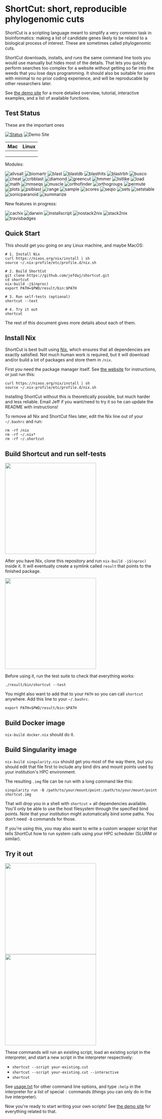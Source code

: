 ShortCut: short, reproducible phylogenomic cuts
===============================================


ShortCut is a scripting language meant to simplify a very common task in
bioinformatics: making a list of candidate genes likely to be related to a
biological process of interest. These are sometimes called phylogenomic cuts.

ShortCut downloads, installs, and runs the same command line tools you would
use manually but hides most of the details. That lets you quickly perform
searches too complex for a website without getting so far into the weeds that
you lose days programming. It should also be suitable for users with minimal to
no prior coding experience, and will be reproducable by other researchers
later.

See [the demo site][1] for a more detailed overview, tutorial, interactive
examples, and a list of available functions.

Test Status
-----------

<!-- [![Build Status](https://travis-matrix-badges.herokuapp.com/repos/jefdaj/shortcut/branches/master)](https://travis-ci.org/jefdaj/shortcut) -->
<!-- ![Build status 2](https://travis-matrix-badges.herokuapp.com/repos/jefdaj/shortcut/branches/master/1) -->

These are the important ones

[![Status](http://img.shields.io/travis/jefdaj/shortcut/master.svg?style=flat&label=master)](https://travis-ci.org/jefdaj/shortcut?label=master%20branch)
![Demo Site](https://img.shields.io/website?label=demo%20site&url=http%3A%2F%2Fshortcut.pmb.berkeley.edu)
<!-- ![Env label](http://badges.herokuapp.com/travis/jefdaj/shortcut?env=BADGE=osx&label=osx&branch=feature-travisbadges) -->

| Mac | Linux |
|---|---|
|  |  |
|  |  |
|  |  |

Modules:

<!-- TODO core branch too for the haskell part -->

![allvsall](https://img.shields.io/travis/jefdaj/shortcut/module-allvsall?label=allvsall)
![biomartr](https://img.shields.io/travis/jefdaj/shortcut/module-biomartr?label=biomartr)
![blast](https://img.shields.io/travis/jefdaj/shortcut/module-blast?label=blast)
![blastdb](https://img.shields.io/travis/jefdaj/shortcut/module-blastdb?label=blastdb)
![blasthits](https://img.shields.io/travis/jefdaj/shortcut/module-blasthits?label=blasthits)
![blastrbh](https://img.shields.io/travis/jefdaj/shortcut/module-blastrbh?label=blastrbh)
![busco](https://img.shields.io/travis/jefdaj/shortcut/module-busco?label=busco)
![cheat](https://img.shields.io/travis/jefdaj/shortcut/module-cheat?label=cheat)
![crbblast](https://img.shields.io/travis/jefdaj/shortcut/module-crbblast?label=crbblast)
![diamond](https://img.shields.io/travis/jefdaj/shortcut/module-diamond?label=diamond)
![greencut](https://img.shields.io/travis/jefdaj/shortcut/module-greencut?label=greencut)
![hmmer](https://img.shields.io/travis/jefdaj/shortcut/module-hmmer?label=hmmer)
![listlike](https://img.shields.io/travis/jefdaj/shortcut/module-listlike?label=listlike)
![load](https://img.shields.io/travis/jefdaj/shortcut/module-load?label=load)
![math](https://img.shields.io/travis/jefdaj/shortcut/module-math?label=math)
![mmseqs](https://img.shields.io/travis/jefdaj/shortcut/module-mmseqs?label=mmseqs)
![muscle](https://img.shields.io/travis/jefdaj/shortcut/module-muscle?label=muscle)
![orthofinder](https://img.shields.io/travis/jefdaj/shortcut/module-orthofinder?label=orthofinder)
![orthogroups](https://img.shields.io/travis/jefdaj/shortcut/module-orthogroups?label=orthogroups)
![permute](https://img.shields.io/travis/jefdaj/shortcut/module-permute?label=permute)
![plots](https://img.shields.io/travis/jefdaj/shortcut/module-plots?label=plots)
![psiblast](https://img.shields.io/travis/jefdaj/shortcut/module-psiblast?label=psiblast)
![range](https://img.shields.io/travis/jefdaj/shortcut/module-range?label=range)
![sample](https://img.shields.io/travis/jefdaj/shortcut/module-sample?label=sample)
![scores](https://img.shields.io/travis/jefdaj/shortcut/module-scores?label=scores)
![seqio](https://img.shields.io/travis/jefdaj/shortcut/module-seqio?label=seqio)
![sets](https://img.shields.io/travis/jefdaj/shortcut/module-sets?label=sets)
![setstable](https://img.shields.io/travis/jefdaj/shortcut/module-setstable?label=setstable)
![sonicparanoid](https://img.shields.io/travis/jefdaj/shortcut/module-sonicparanoid?label=sonicparanoid)
![summarize](https://img.shields.io/travis/jefdaj/shortcut/module-summarize?label=summarize)

New features in progress:

![cachix](https://img.shields.io/travis/jefdaj/shortcut/feature-cachix?label=cachix)
![darwin](https://img.shields.io/travis/jefdaj/shortcut/feature-darwin?label=darwin)
![installscript](https://img.shields.io/travis/jefdaj/shortcut/feature-installscript?label=installscript)
![nostack2nix](https://img.shields.io/travis/jefdaj/shortcut/feature-nostack2nix?label=nostack2nix)
![stack2nix](https://img.shields.io/travis/jefdaj/shortcut/feature-stack2nix?label=stack2nix)
![travisbadges](https://img.shields.io/travis/jefdaj/shortcut/feature-travisbadges?label=travisbadges)

Quick Start
-----------

This should get you going on any Linux machine, and maybe MacOS:

    # 1. Install Nix
    curl https://nixos.org/nix/install | sh
    source ~/.nix-profile/etc/profile.d/nix.sh

    # 2. Build ShortCut
    git clone https://github.com/jefdaj/shortcut.git
    cd shortcut
    nix-build -j$(nproc)
    export PATH=$PWD/result/bin:$PATH

    # 3. Run self-tests (optional)
    shortcut --test

    # 4. Try it out
    shortcut

The rest of this document gives more details about each of them.


Install Nix
-----------

ShortCut is best built using [Nix][2], which ensures that all dependencies are
exactly satisfied. Not much human work is required, but it will download and/or
build a lot of packages and store them in `/nix`.

First you need the package manager itself. See [the website][2] for
instructions, or just run this:

    curl https://nixos.org/nix/install | sh
    source ~/.nix-profile/etc/profile.d/nix.sh

Installing ShortCut without this is theoretically possible, but much harder and less reliable.
Email Jeff if you want/need to try it so he can update the README with instructions!

To remove all Nix and ShortCut files later, edit the Nix line out of your `~/.bashrc` and run:

    rm -rf /nix
    rm -rf ~/.nix*
    rm -rf ~/.shortcut


Build Shortcut and run self-tests
---------------------------------

<a href="https://asciinema.org/a/MW5oHH9jMI0gFHXUnimwt3Sap" target="_blank">
  <img src="https://asciinema.org/a/MW5oHH9jMI0gFHXUnimwt3Sap.png" width="300"/>
</a>

After you have Nix, clone this repository and run `nix-build -j$(nproc)` inside
it. It will eventually create a symlink called `result` that points to the
finished package.

<a href="https://asciinema.org/a/mS8way8pStBVJ1rWQrHMAC8wN" target="_blank">
  <img src="https://asciinema.org/a/mS8way8pStBVJ1rWQrHMAC8wN.png" width="300"/>
</a>

Before using it, run the test suite to check that everything works:

    ./result/bin/shortcut --test

You might also want to add that to your `PATH` so you can call `shortcut` anywhere.
Add this line to your `~/.bashrc`.

    export PATH=$PWD/result/bin:$PATH


Build Docker image
------------------

`nix-build docker.nix` should do it.


Build Singularity image
-----------------------

`nix-build singularity.nix` should get you most of the way there, but you
should edit that file first to include any bind dirs and mount points used by
your institution's HPC environment.

The resulting `.img` file can be run with a long command like this:

```
singularity run -B /path/to/your/mount/point:/path/to/your/mount/point shortcut.img
```

That will drop you in a shell with `shortcut` + all dependencies available.
You'll only be able to use the host filesystem through the specified bind
points. Note that your institution might automatically bind some paths. You
don't need `-B` commands for those.

If you're using this, you may also want to write a custom wrapper script that
tells ShortCut how to run system calls using your HPC scheduler (SLURM or
similar).


Try it out
----------

<a href="https://asciinema.org/a/g5GErr9NQQABK6jfVHD3oX0cU" target="_blank">
  <img src="https://asciinema.org/a/g5GErr9NQQABK6jfVHD3oX0cU.png" width="300"/>
</a>

<a href="https://asciinema.org/a/euimAp0wYpVFfhZBqFaHoYc5h" target="_blank">
  <img src="https://asciinema.org/a/euimAp0wYpVFfhZBqFaHoYc5h.png" width="300"/>
</a>

These commands will run an existing script, load an existing script in the
interpreter, and start a new script in the interpreter respectively:

* `shortcut --script your-existing.cut`
* `shortcut --script your-existing.cut --interactive`
* `shortcut`

See [usage.txt][3] for other command line options, and type `:help` in the
interpreter for a list of special `:` commands (things you can only do in the live interpreter).

Now you're ready to start writing your own scripts!
See [the demo site][1] for everything related to that.


[1]: http://shortcut.pmb.berkeley.edu
[2]: https://nixos.org/nix/
[3]: usage.txt
